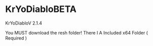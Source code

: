 # KrYoDiabloBETA
KrYoDiabloV 2.1.4


You MUST download the resh folder! There I A Included x64 Folder ( Required )

